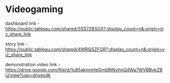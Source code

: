 # Videogaming


dashboard link - https://public.tableau.com/shared/3SS72BSGX?:display_count=n&:origin=viz_share_link

story link -  https://public.tableau.com/shared/4WRQSZFGR?:display_count=n&:origin=viz_share_link

demonstration video link - https://drive.google.com/file/d/1u85aknmHeGmb8tNvhnQdWa7WVBBykZBU/view?usp=drivesdk
